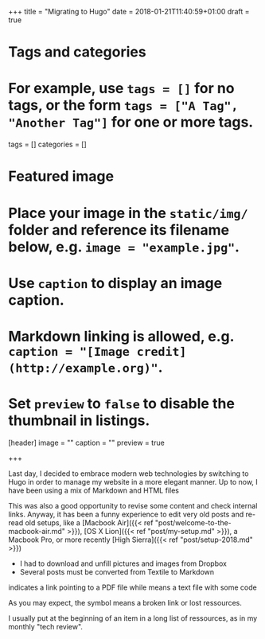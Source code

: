 +++
title = "Migrating to Hugo"
date = 2018-01-21T11:40:59+01:00
draft = true

# Tags and categories
# For example, use `tags = []` for no tags, or the form `tags = ["A Tag", "Another Tag"]` for one or more tags.
tags = []
categories = []

# Featured image
# Place your image in the `static/img/` folder and reference its filename below, e.g. `image = "example.jpg"`.
# Use `caption` to display an image caption.
#   Markdown linking is allowed, e.g. `caption = "[Image credit](http://example.org)"`.
# Set `preview` to `false` to disable the thumbnail in listings.
[header]
image = ""
caption = ""
preview = true

+++

Last day, I decided to embrace modern web technologies by switching to Hugo in order to manage my website in a more elegant manner. Up to now, I have been using a mix of Markdown and HTML files

This was also a good opportunity to revise some content and check internal links.
Anyway, it has been a funny experience to edit very old posts and re-read old setups, like a [Macbook Air]({{< ref "post/welcome-to-the-macbook-air.md" >}}), [OS X Lion]({{< ref "post/my-setup.md" >}}), a Macbook Pro, or more recently [High Sierra]({{< ref "post/setup-2018.md" >}})

- I had to download and unfill pictures and images from Dropbox
- Several posts must be converted from Textile to Markdown


<i class="fa fa-file-pdf-o fa-1x"></i> indicates a link pointing to a PDF file while <i class="fa fa-file-code-o fa-1x"></i> means a text file with some code

As you may expect, the symbol <i class="fa fa-chain-broken fa-1x"></i> means a broken link or lost ressources.

I usually put <i class="fa fa-external-link fa-1x"></i> at the beginning of an item in a long list of ressources, as in my monthly "tech review".
